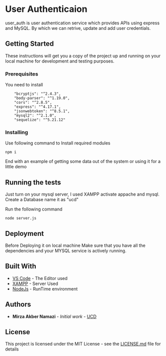 # User Authenticaion

user_auth is user authentication service which provides APIs using express and MySQL. By which we can retrive, update and add user credentials.

## Getting Started

These instructions will get you a copy of the project up and running on your local machine for development and testing purposes. 

### Prerequisites

You need to install
```
    "bcryptjs": "^2.4.3",
    "body-parser": "^1.19.0",
    "cors": "^2.8.5",
    "express": "^4.17.1",
    "jsonwebtoken": "^8.5.1",
    "mysql2": "^2.1.0",
    "sequelize": "^5.21.12"
```

### Installing

Use following command to Install required modules

```
npm i
```

End with an example of getting some data out of the system or using it for a little demo

## Running the tests

Just turn on your mysql server, I used XAMPP activate appache and mysql.
Create a Database name it as "ucd"

Run the following command

```
node server.js
```

## Deployment

Before Deploying it on local machine Make sure that you have all the dependencies and your MYSQL service is actively running.

## Built With

* [VS Code](https://code.visualstudio.com/) - The Editor used
* [XAMPP](https://www.apachefriends.org/) - Server Used
* [NodeJs](https://nodejs.org/en/docs/) - RunTime environment

## Authors

* **Mirza Akber Namazi** - *Initial work* - [UCD](https://github.com/akbernamazi/user_auth)

## License

This project is licensed under the MIT License - see the [LICENSE.md](LICENSE.md) file for details
